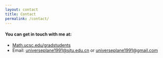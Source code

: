 ```yaml
---
layout: contact
title: Contact
permalink: /contact/
---
```


#### You can get in touch with me at:

- [Math.ucsc.edu/gradstudents](https://www.math.ucsc.edu/people/gradstudents.html#shan)
- Email: <universeplane1991@sjtu.edu.cn> or <universeplane1991@gmail.com>
